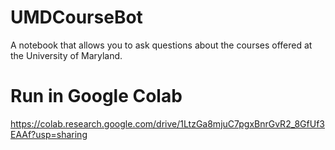 # UMDCourseBot
A notebook that allows you to ask questions about the courses offered at the University of Maryland. 

# Run in Google Colab
https://colab.research.google.com/drive/1LtzGa8mjuC7pgxBnrGvR2_8GfUf3EAAf?usp=sharing 
